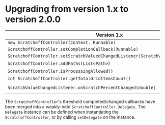 # Upgrading from version 1.x to version 2.0.0

Version 1.x | Version 2.0.0
--- | --- 
`new ScratchoffController(Context, Runnable)` | `new ScratchoffController(Context, ScratchoffController.Delegate)`
`ScratchoffController.setCompletionCallback(Runnable)` | `ScratchoffController.setDelegate(ScratchoffController.Delegate)`
`ScratchoffController.setScratchValuedChangedListener(ScratchValueChangedListener)` | `ScratchoffController.setDelegate(ScratchoffController.Delegate)`
`ScratchoffController.addPaths(List<Path>`) | None
`ScratchoffController.isProcessingAllowed()` | None
`int ScratchoffController.getTotalGridItemsCount()` | `int[] ScratchoffController.getScratchableLayoutSize()`
`ScratchValueChangedListener.onScratchPercentChanged(double)` | `ScratchoffController.Delegate.onScratchPercentChanged(ScratchoffController, float)`

The `ScratchoffController`'s threshold completed/changed callbacks have been merged into a weakly-held `ScratchoffController.Delegate`. The `Delegate` instance can be defined when instantiating the `ScratchoffController`, or by calling `setDelegate` on the instance.